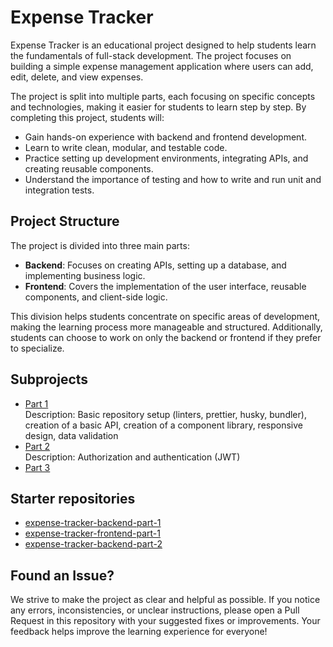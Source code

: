 # Expense Tracker

Expense Tracker is an educational project designed to help students learn the fundamentals of full-stack development. The project focuses on building a simple expense management application where users can add, edit, delete, and view expenses.

The project is split into multiple parts, each focusing on specific concepts and technologies, making it easier for students to learn step by step. By completing this project, students will:
- Gain hands-on experience with backend and frontend development.
- Learn to write clean, modular, and testable code.
- Practice setting up development environments, integrating APIs, and creating reusable components.
- Understand the importance of testing and how to write and run unit and integration tests.

## Project Structure
The project is divided into three main parts:
- **Backend**: Focuses on creating APIs, setting up a database, and implementing business logic.
- **Frontend**: Covers the implementation of the user interface, reusable components, and client-side logic.

This division helps students concentrate on specific areas of development, making the learning process more manageable and structured. Additionally, students can choose to work on only the backend or frontend if they prefer to specialize.

## Subprojects
- [Part 1](./part-1/README.md)\
  Description: Basic repository setup (linters, prettier, husky, bundler), creation of a basic API, creation of a component library, responsive design, data validation
- [Part 2](./part-2/README.md)\
  Description: Authorization and authentication (JWT)
- [Part 3](./part-3/README.md)

## Starter repositories
- [expense-tracker-backend-part-1](https://github.com/petproject-dev/expense-tracker-backend-part-1)
- [expense-tracker-frontend-part-1](https://github.com/petproject-dev/expense-tracker-frontend-part-1)
- [expense-tracker-backend-part-2](https://github.com/petproject-dev/expense-tracker-backend-part-2)

## Found an Issue?
We strive to make the project as clear and helpful as possible. If you notice any errors, inconsistencies, or unclear instructions, please open a Pull Request in this repository with your suggested fixes or improvements. Your feedback helps improve the learning experience for everyone!
